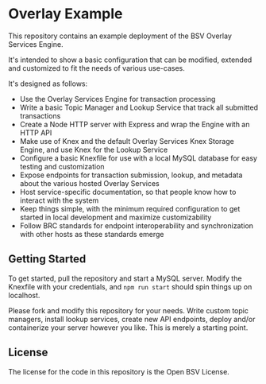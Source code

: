 # Overlay Example

This repository contains an example deployment of the BSV Overlay Services Engine.

It's intended to show a basic configuration that can be modified, extended and customized to fit the needs of various use-cases.

It's designed as follows:

- Use the Overlay Services Engine for transaction processing
- Write a basic Topic Manager and Lookup Service that track all submitted transactions
- Create a Node HTTP server with Express and wrap the Engine with an HTTP API
- Make use of Knex and the default Overlay Services Knex Storage Engine, and use Knex for the Lookup Service
- Configure a basic Knexfile for use with a local MySQL database for easy testing and customization
- Expose endpoints for transaction submission, lookup, and metadata about the various hosted Overlay Services
- Host service-specific documentation, so that people know how to interact with the system
- Keep things simple, with the minimum required configuration to get started in local development and maximize customizability
- Follow BRC standards for endpoint interoperability and synchronization with other hosts as these standards emerge

## Getting Started

To get started, pull the repository and start a MySQL server. Modify the Knexfile with your credentials, and `npm run start` should spin things up on localhost.

Please fork and modify this repository for your needs. Write custom topic managers, install lookup services, create new API endpoints,  deploy and/or containerize your server however you like. This is merely a starting point.

## License

The license for the code in this repository is the Open BSV License.